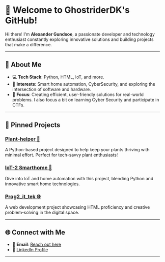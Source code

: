# 👋 Welcome to GhostriderDK's GitHub!

Hi there! I'm **Alexander Gundsoe**, a passionate developer and technology enthusiast constantly exploring innovative solutions and building projects that make a difference.

---

## 🌟 About Me
- 💻 **Tech Stack**: Python, HTML, IoT, and more.
- 🌱 **Interests**: Smart home automation, CyberSecurity, and exploring the intersection of software and hardware.
- 🎯 **Focus**: Creating efficient, user-friendly solutions for real-world problems. I also focus a bit on learning Cyber Security and participate in CTFs.

---

## 📌 Pinned Projects

### [Plant-helper 🌱](https://github.com/GhostriderDK/Plant-helper)
A Python-based project designed to help keep your plants thriving with minimal effort. Perfect for tech-savvy plant enthusiasts!

### [IoT-2 Smarthome 🏡](https://github.com/GhostriderDK/IoT-2_smarthome)
Dive into IoT and home automation with this project, blending Python and innovative smart home technologies.

### [Prog2_it_tek 🌐](https://github.com/GhostriderDK/Prog2_it_tek)
A web development project showcasing HTML proficiency and creative problem-solving in the digital space.

---

## 🌐 Connect with Me
- 📧 **Email**: [Reach out here](mailto:algu0001@stud.kea.dk)
- 💼 [LinkedIn Profile](https://www.linkedin.com/in/alexander-gundsø)

---
